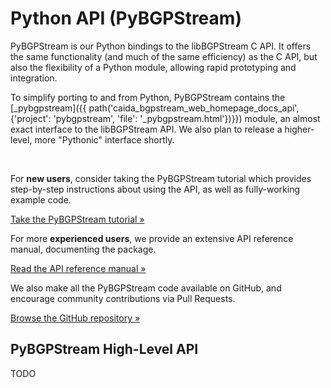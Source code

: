 Python API (PyBGPStream)
========================

PyBGPStream is our Python bindings to the libBGPStream C API. It offers the same
functionality (and much of the same efficiency) as the C API, but also the
flexibility of a Python module, allowing rapid prototyping and integration.

To simplify porting to and from Python, PyBGPStream contains the
[\_pybgpstream]({{ path('caida_bgpstream_web_homepage_docs_api', {'project': 'pybgpstream', 'file': '_pybgpstream.html'})}}) module, an almost exact interface to the libBGPStream API.
We also plan to release a higher-level, more "Pythonic" interface shortly.

<br>
<div class="row">
<div class="col-md-4">
<p>
For <b>new users</b>, consider taking the PyBGPStream tutorial which provides
step-by-step instructions about using the API, as well as fully-working example
code.
</p>
<a href="{{ path('caida_bgpstream_web_homepage_docs', {'page': 'tutorials', 'subpage': 'pybgpstream'})}}"
    class="btn btn-primary btn-md">
    Take the PyBGPStream tutorial &raquo;
</a>
</div>
<div class="col-md-4">
<p>
For more <b>experienced users</b>, we provide an extensive API reference manual,
documenting the package.
</p>
<a href="{{ path('caida_bgpstream_web_homepage_docs_api', {'project': 'pybgpstream', 'file': '_pybgpstream.html'})}}"
    class="btn btn-primary btn-md">
    Read the API reference manual &raquo;
</a>
</div>
<div class="col-md-4">
<p>
We also make all the PyBGPStream code available on GitHub, and encourage
community contributions via Pull Requests.
</p>
<a href="https://github.com/caida/pybgpstream"
    class="btn btn-primary btn-md">
    Browse the GitHub repository &raquo;
</a>
</div>
</div>

PyBGPStream High-Level API
----

TODO